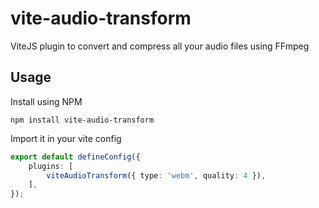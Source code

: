 # vite-audio-transform

ViteJS plugin to convert and compress all your audio files using FFmpeg

## Usage

Install using NPM

```
npm install vite-audio-transform
```

Import it in your vite config

```ts
export default defineConfig({
    plugins: [
        viteAudioTransform({ type: 'webm', quality: 4 }),
    ],
});
```